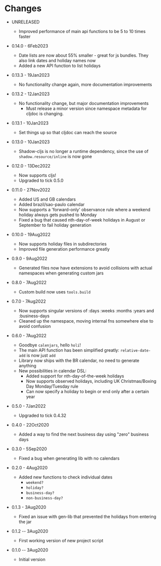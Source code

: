 # Changes

* UNRELEASED
  * Improved performance of main api functions to be 5 to 10 times faster

* 0.14.0 - 6Feb2023
  * Date lists are now about 55% smaller - great for js bundles. They also link dates and holiday names now
  * Added a new API function to list holidays

* 0.13.3 - 19Jan2023
  * No functionality change again, more documentation improvements

* 0.13.2 - 12Jan2023
  * No functionality change, but major documentation improvements
    * Must release a minor version since namespace metadata for cljdoc is changing.

* 0.13.1 - 10Jan2023
  * Set things up so that cljdoc can reach the source

* 0.13.0 - 10Jan2023
  * Shadow-cljs is no longer a runtime dependency, since the use of `shadow.resource/inline` is now gone

* 0.12.0 - 13Dec2022
  * Now supports cljs!
  * Upgraded to tick 0.5.0

* 0.11.0 - 27Nov2022
  * Added US and GB calendars
  * Added brazil/sao-paulo calendar
  * Now supports a 'forward-only' observance rule where a weekend holiday always gets pushed to Monday
  * Fixed a bug that caused nth-day-of-week holidays in August or September to fail holiday generation

* 0.10.0 - 19Aug2022
  * Now supports holiday files in subdirectories
  * Improved file generation performance greatly

* 0.9.0 - 9Aug2022
  * Generated files now have extensions to avoid collisions with actual namespaces when generating custom jars

* 0.8.0 - 7Aug2022
  * Custom build now uses `tools.build`

* 0.7.0 - 7Aug2022
  * Now supports singular versions of :days :weeks :months :years and :business-days
  * Cleaned up the namespace, moving internal fns somewhere else to avoid confusion

* 0.6.0 - 7Aug2022
  * Goodbye `calenjars`, hello `holi`!
  * The main API function has been simplified greatly: `relative-date-add` is now just `add`
  * Library now ships with the BR calendar, no need to generate anything
  * New possibilities in calendar DSL:
    * Added support for nth-day-of-the-week holidays
    * Now supports observed holidays, including UK Christmas/Boxing Day Monday/Tuesday rule
    * Can now specify a holiday to begin or end only after a certain year

* 0.5.0 - 7Jan2022
  * Upgraded to tick 0.4.32

* 0.4.0 - 22Oct2020
  * Added a way to find the next business day using "zero" business days

* 0.3.0 - 5Sep2020
  * Fixed a bug when generating lib with no calendars

* 0.2.0 - 4Aug2020
  * Added new functions to check individual dates
    * `weekend?`
    * `holiday?`
    * `business-day?`
    * `non-business-day?`

* 0.1.3 - 3Aug2020
  * Fixed an issue with gen-lib that prevented the holidays from entering the jar

* 0.1.2 -- 3Aug2020
  * First working version of new project script

* 0.1.0 -- 3Aug2020
  * Initial version

